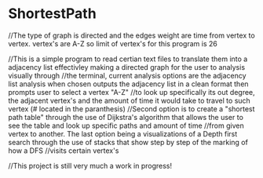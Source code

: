 # ShortestPath
//The type of graph is directed and the edges weight are time from vertex to vertex. vertex's are A-Z so limit of vertex's for this program is 26

//This is a simple program to read certian text files to translate them into a adjacency list effectivley making a directed graph for the user to analysis visually through 
//the terminal, current analysis options are the adjacency list analysis when chosen outputs the adjacency list in a clean format then prompts user to select a vertex "A-Z"
//to look up specifically its out degree, the adjacent vertex's and the amount of time it would take to travel to such vertex (# located in the paranthesis)
//Second option is to create a "shortest path table" through the use of Dijkstra's algorithm that allows the user to see the table and look up specific paths and amount of time 
//from given vertex to another. The last option being a visualizations of a Depth first search through the use of stacks that show step by step of the marking of how a DFS 
//visits certain vertex's

//This project is still very much a work in progress!
